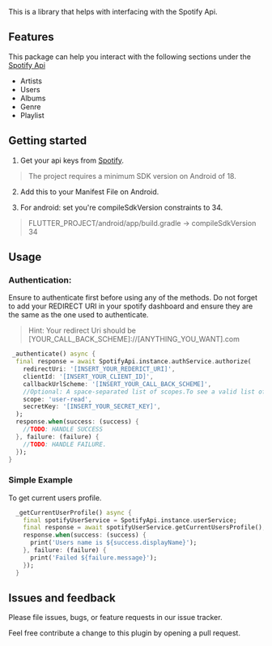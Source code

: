 <!-- 
This README describes the package. If you publish this package to pub.dev,
this README's contents appear on the landing page for your package.

For information about how to write a good package README, see the guide for
[writing package pages](https://dart.dev/guides/libraries/writing-package-pages). 

For general information about developing packages, see the Dart guide for
[creating packages](https://dart.dev/guides/libraries/create-library-packages)
and the Flutter guide for
[developing packages and plugins](https://flutter.dev/developing-packages). 
-->

This is a library that helps with interfacing with the Spotify Api.

## Features

This package can help you interact with the following sections under the [Spotify Api](https://developer.spotify.com/documentation/web-api/reference/#/)
- Artists
- Users
- Albums
- Genre
- Playlist


## Getting started

1. Get your api keys from [Spotify](https://developer.spotify.com/dashboard/).
> The project requires a minimum SDK version on Android of 18.

2. Add this to your Manifest File on Android.

>    <activity
        android:name="com.linusu.flutter_web_auth_2.CallbackActivity"
        android:exported="true">
        <intent-filter android:label="flutter_web_auth_2">
            <action android:name="android.intent.action.VIEW" />
            <category android:name="android.intent.category.DEFAULT" />
            <category android:name="android.intent.category.BROWSABLE" />
            <data android:scheme="YOUR_CALLBACK_URL_SCHEME_HERE" />
        </intent-filter>
    </activity>

3. For android: set you're compileSdkVersion constraints to 34.
> FLUTTER_PROJECT/android/app/build.gradle -> compileSdkVersion 34

## Usage


### Authentication:

Ensure to authenticate first before using any of the methods.
Do not forget to add your REDIRECT URI in your spotify dashboard and ensure they are the same as the one used to authenticate.

> Hint: Your redirect Uri should be [YOUR_CALL_BACK_SCHEME]://[ANYTHING_YOU_WANT].com


```dart
 _authenticate() async {
  final response = await SpotifyApi.instance.authService.authorize(
    redirectUri: '[INSERT_YOUR_REDERICT_URI]',
    clientId: '[INSERT_YOUR_CLIENT_ID]',
    callbackUrlScheme: '[INSERT_YOUR_CALL_BACK_SCHEME]',
    //Optional: A space-separated list of scopes.To see a valid list of scopes check the spotify docs. Example below:
    scope: 'user-read',
    secretKey: '[INSERT_YOUR_SECRET_KEY]',
  );
  response.when(success: (success) {
    //TODO: HANDLE SUCCESS
  }, failure: (failure) {
    //TODO: HANDLE FAILURE.
  });
}
```

### Simple Example
To get current users profile.
```dart
  _getCurrentUserProfile() async {
    final spotifyUserService = SpotifyApi.instance.userService;
    final response = await spotifyUserService.getCurrentUsersProfile();
    response.when(success: (success) {
      print('Users name is ${success.displayName}');
    }, failure: (failure) {
      print('Failed ${failure.message}');
    });
  }
```


## Issues and feedback

Please file issues, bugs, or feature requests in our issue tracker.

Feel free contribute a change to this plugin by opening a pull request.
